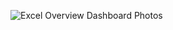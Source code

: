 ![Excel Overview Dashboard Photos](https://github.com/user-attachments/assets/cb6f89a7-aa1d-4946-ad8b-d4f88b627247)
